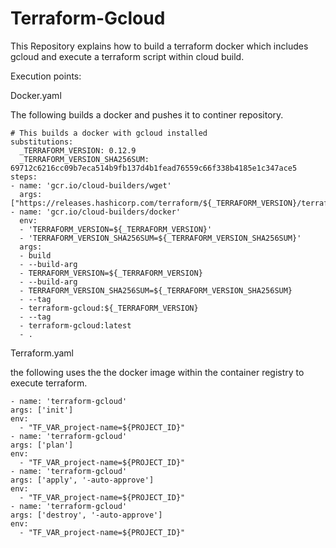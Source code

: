 # Terraform-Gcloud

This Repository explains how to build a terraform docker which includes gcloud and execute a terraform script within cloud build.


Execution points:

Docker.yaml

The following builds a docker and pushes it to continer repository.
```
# This builds a docker with gcloud installed
substitutions:
  _TERRAFORM_VERSION: 0.12.9
  _TERRAFORM_VERSION_SHA256SUM: 69712c6216cc09b7eca514b9fb137d4b1fead76559c66f338b4185e1c347ace5
steps:
- name: 'gcr.io/cloud-builders/wget'
  args: ["https://releases.hashicorp.com/terraform/${_TERRAFORM_VERSION}/terraform_${_TERRAFORM_VERSION}_linux_amd64.zip"]
- name: 'gcr.io/cloud-builders/docker'
  env:
  - 'TERRAFORM_VERSION=${_TERRAFORM_VERSION}'
  - 'TERRAFORM_VERSION_SHA256SUM=${_TERRAFORM_VERSION_SHA256SUM}'
  args:
  - build
  - --build-arg
  - TERRAFORM_VERSION=${_TERRAFORM_VERSION}
  - --build-arg
  - TERRAFORM_VERSION_SHA256SUM=${_TERRAFORM_VERSION_SHA256SUM}
  - --tag
  - terraform-gcloud:${_TERRAFORM_VERSION}
  - --tag
  - terraform-gcloud:latest
  - .
  ```
  
  Terraform.yaml
  
  the following uses the the docker image within the container registry to execute terraform. 
  ```
  - name: 'terraform-gcloud'
  args: ['init']
  env:
    - "TF_VAR_project-name=${PROJECT_ID}"
- name: 'terraform-gcloud'
  args: ['plan']
  env:
    - "TF_VAR_project-name=${PROJECT_ID}"
- name: 'terraform-gcloud'
  args: ['apply', '-auto-approve']
  env:
    - "TF_VAR_project-name=${PROJECT_ID}"
- name: 'terraform-gcloud'
  args: ['destroy', '-auto-approve']
  env:
    - "TF_VAR_project-name=${PROJECT_ID}"
```
